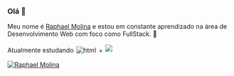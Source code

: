 ### Olá 👋
Meu nome é <a href="https://lightsd7.github.io/" target="_blank">Raphael Molina</a> e estou em constante aprendizado na área de Desenvolvimento Web com foco como FullStack. :book: <br>

Atualmente estudando <img src="https://github.com/Quadrified/Quadrified/blob/master/assets/svg/dev/frameworks/react.svg" alt="html" style=" padding: 2px"> + 
<img src="https://github.com/Quadrified/Quadrified/blob/master/assets/svg/dev/languages/java.svg" lat="html" style="padding: 2px">

[![Raphael Molina](https://github-readme-stats.vercel.app/api?username=Lightsd7&show_icons=true&theme=radical&bg_color=30,0d0d0d,191919&title_color=fff&text_color=fff&icon_color=79ff97)](https://github.com/anuraghazra/github-readme-stats)
